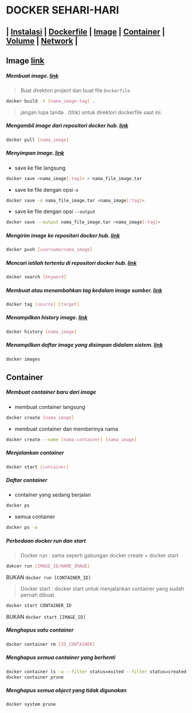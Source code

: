 # DOCKER SEHARI-HARI

| [Instalasi](https://github.com/zpion-id/docker_doc/blob/master/Instalasi_Docker.md)
| [Dockerfile]()
| [Image]()
| [Container]()
| [Volume]()
| [Network]()
|
---

## Image [link](https://docs.docker.com/engine/reference/commandline/images/)

##### Membuat image. [link](https://docs.docker.com/engine/reference/commandline/build/)

> Buat direktori project dan buat file `Dockerfile`

```sh
docker build -t [nama_image:tag] .
```
>jangan lupa tanda . (titik) untuk direktori dockerfile saat ini.


##### Mengambil image dari repositori docker hub. [link](https://docs.docker.com/engine/reference/commandline/pull/)
```sh
docker pull [nama_image]
```
##### Menyimpan image. [link](https://docs.docker.com/engine/reference/commandline/save/)

- save ke file langsung
```sh
docker save <nama_image[:tag]> > nama_file_image.tar
```
- save ke file dengan opsi`-o`
```sh
docker save -o nama_file_image.tar <nama_image[:tag]>
```
- save ke file dengan opsi `--output`
```sh
docker save --output nama_file_image.tar <nama_image[:tag]>
```

##### Mengirim image ke repositori docker hub. [link](https://docs.docker.com/engine/reference/commandline/push/)
```sh
docker push [username/nama_image]
```

##### Mencari istilah tertentu di repositori docker hub. [link](https://docs.docker.com/engine/reference/commandline/search/)
```sh
docker search [keyword]
```

##### Membuat atau menambahkan tag kedalam image sumber. [link](https://docs.docker.com/engine/reference/commandline/tag/)
```sh
docker tag [source] [target]
```

##### Menampilkan history image. [link](https://docs.docker.com/engine/reference/commandline/history/)
```sh
docker history [nama_image]
```

##### Menampilkan daftar image yang disimpan didalam sistem. [link](https://docs.docker.com/engine/reference/commandline/images/)
```sh
docker images
```

## Container

##### Membuat container baru dari image
- membuat container langsung
```sh
docker create [nama_image]
```
- membuat container dan memberinya nama
```sh
docker create --name [nama-container] [nama_image]
```

##### Menjalankan container
```sh
docker start [container]
```

##### Daftar container
- container yang sedang berjalan  
```sh
docker ps
```
- semua container 
```sh
docker ps -a
```

##### Perbedaan docker run dan start

> Docker run : sama seperti gabungan docker create + docker start
```sh
dokcer run [IMAGE_ID/NAME_IMAGE] 
```
BUKAN `docker run [CONTAINER_ID]`

> Docker start : docker start untuk menjalankan container yang sudah pernah dibuat.
```sh
docker start CONTAINER_ID
```

BUKAN `docker start [IMAGE_ID]`

##### Menghapus satu container
```sh
docker container rm [ID_CONTAINER]
```
##### Menghapus semua container yang berhenti

```sh
docker container ls -a --filter status=exited --filter status=created
docker container prune
```

##### Menghapus semua object yang tidak digunakan
```sh
docker system prune
```



